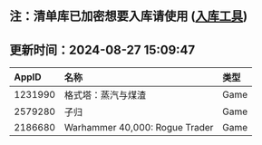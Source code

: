 ## 注：清单库已加密想要入库请使用 ([入库工具](https://github.com/BlankTMing/ManifestAutoUpdate/releases))

## 更新时间：2024-08-27 15:09:47
| AppID | 名称 | 类型  |
| :-------------------- | :----------------------------- | :----------- |
| 1231990 | 格式塔：蒸汽与煤渣| Game |
| 2579280 | 子归| Game |
| 2186680 | Warhammer 40,000: Rogue Trader| Game |
